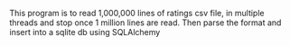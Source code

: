 
This program is to read 1,000,000 lines of ratings csv file, in multiple threads and stop once 1 million lines are read.
Then parse the format and insert into a sqlite db using SQLAlchemy
